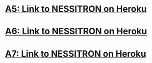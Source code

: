 # [A5: Link to NESSITRON on Heroku](https://nessitron.herokuapp.com/)

# [A6: Link to NESSITRON on Heroku](https://a6-nessitron.herokuapp.com/)

# [A7: Link to NESSITRON on Heroku](https://a7-nessitron.herokuapp.com/)
